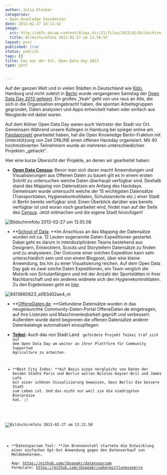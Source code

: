 ```yaml
---
author: Julia Kloiber
categories:
- Open Knowledge Foundation
date: 2013-02-27 14:11:42
image:
  src: http://okfn.de/wp-content/blogs.dir/21/files/2013/02/Bildschirmfoto-2013-02-27-um-13.50.55.png
  title: Bildschirmfoto 2013-02-27 um 13.50.55
layout: post
published: true
status: publish
tags: []
title: Das war der Int. Open Data Day 2013
type: post


---
```


Auf der ganzen Welt und in vielen Städten in Deutschland wie [Köln](http://www1.wdr.de/themen/digital/opendataday120.html), Hamburg und nicht zuletzt in [Berlin](http://okfn.de/2013/02/pics-open-data-day-2013-zeit-online) wurde vergangenen Samstag der [Open Data Day 2013 gefeiert](http://opendataday.org/). Ein großes „Yeah“ geht von uns raus an Alle, die sich in die Organisation eingebracht haben, die spontan Arbeitsgruppen gegründet, Daten analysiert und Apps entwickelt haben oder einfach aus Neugierde mit dabei waren.

Auf dem Kölner Open Data Day waren auch Vertreter der Stadt vor Ort. Gemeinsam Während unsere Kollegen in Hamburg bei spiegel online am [Pandaprojekt](http://pandaprojekt.tumblr.com) gearbeitet haben, hat die Open Knowledge Berlin-Fraktion mit Unterstützung von Zeit ONLINE einen offenen Hackday organisiert. Mit 40 hochmotivierten Teilnehmern wurde an mehreren unterschiedlichen Projekten „gehackt“.

Hier eine kurze Übersicht der Projekte, an denen wir gearbeitet haben:

  * **[Open Data Census](http://census.okfn.org/):** Bevor man sich daran macht Anwendungen und Visualisierungen aus Offenen Daten zu bauen gilt es in einem ersten Schritt zu untersuchen welche Daten überhaupt verfügbar sind. Deshalb stand das Mapping von Datensätzen am Anfang des Hackdays. Gemeinsam wurde untersucht welche der 15 wichtigsten Datensätze (Transportdaten, Hygienekontrolldaten, Schulstandorte etc.) einer Stadt in Berlin bereits verfügbar sind. Einen Überblick darüber was bereits verfügbar ist und woran noch gearbeitet wird, findet man auf der Seite des [Census](http://census.okfn.org/city/). Jetzt mitmachen und die eigene Stadt hinzufügen!

![Bildschirmfoto 2013-02-27 um 13.55.08](http://okfn.de/wp-content/blogs.dir/21/files/2013/02/Bildschirmfoto-2013-02-27-um-13.55.08.png)

  * **[School of Data](http://schoolofdata.org/): **Im Anschluss an das Mapping der Datensätze wurden mit ca. 12 Leuten sogenannte Daten-Expeditionen gestartet. Dabei geht es darum in interdisziplinären Teams bestehend aus Designern, Entwicklern, Scouts und Storytellern Datensätze zu finden und zu analysieren. Der Outcome einer solchen Expedition kann sehr unterschiedlich sein und von einem Blogpost, über eine kleine Anwendung, bis hin zu einer Visualisierung reichen. Auf dem Open Data Day gab es zwei solche Daten Expeditionen, ein Team verglich die Motorik von Schulanfängern und mit der Anzahl der Sportstätten in ihrer Nachbarschaft und ein anderes widmete sich den Hygienekontrolldaten. Zu den Ergebnissen geht es [hier](http://schoolofdata.org/2013/02/26/data-expeditions-on-open-data-day/).

![8413860823_a083d02ae4_m](http://okfn.de/wp-content/blogs.dir/21/files/2013/02/8413860823_a083d02ae4_m.jpg)

  * **[OffeneDaten.de](https://offenedaten.de/): **Gefundene Datensätze wurden in das neugelaunchte Community-Daten-Portal OffeneDaten.de eingetragen, auf ihre Lizenzen und Maschinenlesbarkeit geprüft und verbessert. Außerdem wurde damit begonnen die offenen Datensätze anderer Datenkataloge automatisiert einzupflegen.

  * **[Teikei](http://stadtlandcode.de/blog/2012/12/14/Argufactum.html):** Auch das von Stadt Land <Code> gefördete Projekt Teikei traf sich auf dem Open Data Day um weiter an ihrer Plattform für Community Supported Agriculture zu arbeiten.

  * **Best City Index: **Auf Basis eines Vergleichs von Daten der beiden Städte Paris und Berlin wollen Nicolas Kayser-Bril und James Lafa mit einer schönen Visualisierung beweisen, dass Berlin die bessere Stadt zum Leben ist. Und das nicht nur weil sie die niedrigsten Bierpreise hat. ;)

![Bildschirmfoto 2013-02-27 um 13.22.50](http://okfn.de/wp-content/blogs.dir/21/files/2013/02/Bildschirmfoto-2013-02-27-um-13.22.50.png)

  * **Datensparsam Tool: **Jan Brennenstuhl startete die Entwicklung einer einfachen Opt-Out Anwendung gegen den Datenverkauf von Meldebehörden.  
App: [https://github.com/jbspeakr/datensparsam ](https://github.com/jbspeakr/datensparsam)Formulare: <https://github.com/jbspeakr/uebermittlungssperre>
